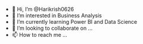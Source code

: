 - 👋 Hi, I’m @Harikrish0626
- 👀 I’m interested in Business Analysis
- 🌱 I’m currently learning Power BI and Data Science
- 💞️ I’m looking to collaborate on ...
- 📫 How to reach me ...

<!---
Harikrish0626/Harikrish0626 is a ✨ special ✨ repository because its `README.md` (this file) appears on your GitHub profile.
You can click the Preview link to take a look at your changes.
--->
